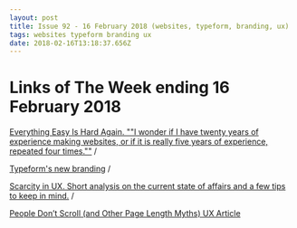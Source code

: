 ```yaml
---
layout: post
title: Issue 92 - 16 February 2018 (websites, typeform, branding, ux)
tags: websites typeform branding ux
date: 2018-02-16T13:18:37.656Z
---
```

# Links of The Week ending 16 February 2018

<a href="https://frankchimero.com/writing/everything-easy-is-hard-again/" target="_blank">Everything Easy Is Hard Again. ""I wonder if I have twenty years of experience making websites, or if it is really five years of experience, repeated four times.""</a> / 

<a href="https://www.typeform.com" target="_blank">Typeform's new branding</a> / 

<a href="https://uxdesign.cc/scarcity-in-ux-the-psychological-bias-that-became-the-norm-3e666b749a9a" target="_blank">Scarcity in UX. Short analysis on the current state of affairs and a few tips to keep in mind.</a> / 

<a href="https://uxplanet.org/people-dont-scroll-and-other-page-length-myths-c7ca720a0595" target="_blank">People Don’t Scroll (and Other Page Length Myths) UX Article</a>